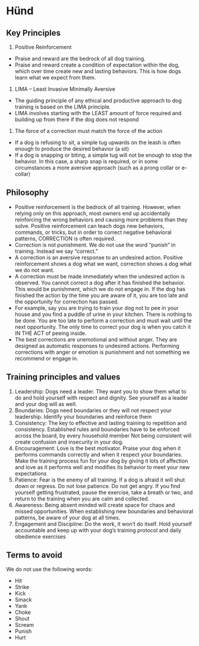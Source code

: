 # Hünd

## Key Principles

1. Positive Reinforcement

- Praise and reward are the bedrock of all dog training.
- Praise and reward create a condition of expectation within the dog, which over time create new and lasting behaviors. This is how dogs learn what we expect from them.

1. LIMA – Least Invasive Minimally Aversive

- The guiding principle of any ethical and productive approach to dog training is based on the LIMA principle.
- LIMA involves starting with the LEAST amount of force required and building up from there if the dog does not respond

1. The force of a correction must match the force of the action

- If a dog is refusing to sit, a simple tug upwards on the leash is often enough to produce the desired behavior (a sit)
- If a dog is snapping or biting, a simple tug will not be enough to stop the behavior. In this case, a sharp snap is required, or in some circumstances a more aversive approach (such as a prong collar or e-collar)

## Philosophy

- Positive reinforcement is the bedrock of all training. However, when relying only on this approach, most owners end up accidentally reinforcing the wrong behaviors and causing more problems than they solve. Positive reinforcement can teach dogs new behaviors, commands, or tricks, but in order to correct negative behavioral patterns, CORRECTION is often required.
- Correction is not punishment. We do not use the word “punish” in training. Instead we say “correct.”
- A correction is an aversive response to an undesired action. Positive reinforcement shows a dog what we want, correction shows a dog what we do not want.
- A correction must be made immediately when the undesired action is observed. You cannot correct a dog after it has finished the behavior. This would be punishment, which we do not engage in. If the dog has finished the action by the time you are aware of it, you are too late and the opportunity for correction has passed.
- For example, say you are trying to train your dog not to pee in your house and you find a puddle of urine in your kitchen. There is nothing to be done. You are too late to perform a correction and must wait until the next opportunity. The only time to correct your dog is when you catch it IN THE ACT of peeing inside.
- The best corrections are unemotional and without anger. They are designed as automatic responses to undesired actions. Performing corrections with anger or emotion is punishment and not something we recommend or engage in.

## Training principles and values

1. Leadership: Dogs need a leader. They want you to show them what to do and hold yourself with respect and dignity. See yourself as a leader and your dog will as well.
2. Boundaries: Dogs need boundaries or they will not respect your leadership. Identify your boundaries and reinforce them
3. Consistency: The key to effective and lasting training to repetition and consistency. Established rules and boundaries have to be enforced across the board, by every household member
   Not being consistent will create confusion and insecurity in your dog.
4. Encouragement: Love is the best motivator. Praise your dog when it performs commands correctly and when it respect your boundaries. Make the training process fun for your dog by giving it lots of affection and love as it performs well and modifies its behavior to meet your new expectations
5. Patience: Fear is the enemy of all training. If a dog is afraid it will shut down or regress. Do not lose patience. Do not get angry. If you find yourself getting frustrated, pause the exercise, take a breath or two, and return to the training when you are calm and collected.
6. Awareness: Being absent minded will create space for chaos and missed opportunities. When establishing new boundaries and behavioral patterns, be aware of your dog at all times.
7. Engagement and Discipline: Do the work, it won’t do itself. Hold yourself accountable and keep up with your dog’s training protocol and daily obedience exercises

## Terms to avoid

We do not use the following words:

- Hit
- Strike
- Kick
- Smack
- Yank
- Choke
- Shout
- Scream
- Punish
- Hurt

